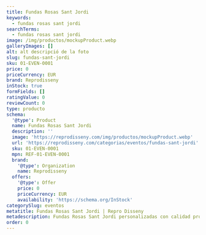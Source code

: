 ```yaml
---
title: Fundas Rosas Sant Jordi
keywords:
  - fundas rosas sant jordi
searchTerms:
  - fundas rosas sant jordi
image: /img/productos/mockupProduct.webp
galleryImages: []
alt: alt descripció de la foto
slug: fundas-sant-jordi
sku: 01-EVEN-0001
price: 0
priceCurrency: EUR
brand: Reprodisseny
inStock: true
formFields: []
ratingValue: 0
reviewCount: 0
type: producto
schema:
  '@type': Product
  name: Fundas Rosas Sant Jordi
  description: ''
  image: 'https://reprodisseny.com/img/productos/mockupProduct.webp'
  url: 'https://reprodisseny.com/categorias/eventos/fundas-sant-jordi'
  sku: 01-EVEN-0001
  mpn: REF-01-EVEN-0001
  brand:
    '@type': Organization
    name: Reprodisseny
  offers:
    '@type': Offer
    price: 0
    priceCurrency: EUR
    availability: 'https://schema.org/InStock'
categorySlug: eventos
metatitle: Fundas Rosas Sant Jordi | Repro Disseny
metadescription: Fundas Rosas Sant Jordi personalizadas con calidad profesional en Cataluña.
order: 0
---
```


